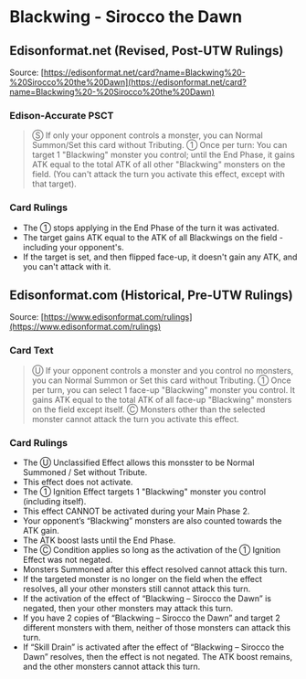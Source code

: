 # Blackwing - Sirocco the Dawn

## Edisonformat.net (Revised, Post-UTW Rulings)

Source: [https://edisonformat.net/card?name=Blackwing%20-%20Sirocco%20the%20Dawn](https://edisonformat.net/card?name=Blackwing%20-%20Sirocco%20the%20Dawn)

### Edison-Accurate PSCT

> Ⓢ If only your opponent controls a monster, you can Normal Summon/Set this card without Tributing.
> ① Once per turn: You can target 1 "Blackwing" monster you control; until the End Phase, it gains ATK equal to the total ATK of all other "Blackwing" monsters on the field.
> (You can't attack the turn you activate this effect, except with that target).

### Card Rulings

*   The ① stops applying in the End Phase of the turn it was activated.
*   The target gains ATK equal to the ATK of all Blackwings on the field - including your opponent's.
*   If the target is set, and then flipped face-up, it doesn't gain any ATK, and you can't attack with it.


## Edisonformat.com (Historical, Pre-UTW Rulings)

Source: [https://www.edisonformat.com/rulings](https://www.edisonformat.com/rulings)

### Card Text

> Ⓤ If your opponent controls a monster and you control no monsters, you can Normal Summon or Set this card without Tributing. ① Once per turn, you can select 1 face-up "Blackwing" monster you control. It gains ATK equal to the total ATK of all face-up "Blackwing" monsters on the field except itself. Ⓒ Monsters other than the selected monster cannot attack the turn you activate this effect.

### Card Rulings

*   The Ⓤ Unclassified Effect allows this monsster to be Normal Summoned / Set without Tribute.
*   This effect does not activate.
*   The ① Ignition Effect targets 1 "Blackwing" monster you control (including itself).
*   This effect CANNOT be activated during your Main Phase 2.
*   Your opponent’s “Blackwing” monsters are also counted towards the ATK gain.
*   The ATK boost lasts until the End Phase.
*   The Ⓒ Condition applies so long as the activation of the ① Ignition Effect was not negated.
*   Monsters Summoned after this effect resolved cannot attack this turn.
*   If the targeted monster is no longer on the field when the effect resolves, all your other monsters still cannot attack this turn.
*   If the activation of the effect of “Blackwing – Sirocco the Dawn” is negated, then your other monsters may attack this turn.
*   If you have 2 copies of “Blackwing – Sirocco the Dawn” and target 2 different monsters with them, neither of those monsters can attack this turn.
*   If “Skill Drain” is activated after the effect of “Blackwing – Sirocco the Dawn” resolves, then the effect is not negated. The ATK boost remains, and the other monsters cannot attack this turn.


